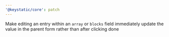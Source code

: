```yaml
---
'@keystatic/core': patch
---
```


Make editing an entry within an `array` or `blocks` field immediately update the value in the parent form rather than after clicking done

